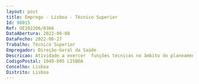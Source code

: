 ```yaml
--- 
layout: post
title: Emprego - Lisboa - Técnico Superior
Id: 98015
Ref: OE202206/0366
DataAbertura: 2022-06-08
DataFecho: 2022-06-27
Trabalho: Técnico Superior
Empregador: Direção-Geral da Saúde
Descricao: Atividade a exercer  funções técnicas no âmbito do planeamento e execução da comunicação interna e externa da Direção Geral da Saúde, designadamente  Produção de conteúdos para o portal, redes sociais e outros canais  Produção de conteúdos audiovisuais  Planeamento estratégico e gestão das redes sociais, bem como sua monitorização periódica Atividades de comunicação e de relações públicas, nomeadamente a comunicação em emergências de saúde pública, e resposta a pedidos externos, nomeadamente no âmbito da assessoria de imprensa  Participação no planeamento e execução de eventos de carácter técnico e científico, ações de difusão e divulgação técnica e iniciativas editoriais da Direção Geral da Saúde  Preparação de campanhas de comunicação  produção de materiais de divulgação para utilização em diferentes canais e segmentados por público alvo e acompanhamento do impacte da comunicação  Planeamento e organização de eventos  Dinamização e promoção da comunicação entre colaboradores e profissionais da Direção Geral da Saúde.
CodigoPostal: 1049-005 LISBOA
Concelho: Lisboa
Distrito: Lisboa
--- 
```

